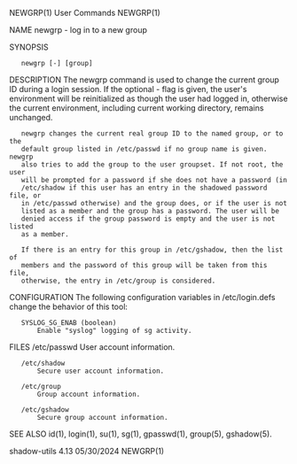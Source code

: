 NEWGRP(1)                        User Commands                       NEWGRP(1)

NAME
       newgrp - log in to a new group

SYNOPSIS

       newgrp [-] [group]

DESCRIPTION
       The newgrp command is used to change the current group ID during a
       login session. If the optional - flag is given, the user's environment
       will be reinitialized as though the user had logged in, otherwise the
       current environment, including current working directory, remains
       unchanged.

       newgrp changes the current real group ID to the named group, or to the
       default group listed in /etc/passwd if no group name is given.  newgrp
       also tries to add the group to the user groupset. If not root, the user
       will be prompted for a password if she does not have a password (in
       /etc/shadow if this user has an entry in the shadowed password file, or
       in /etc/passwd otherwise) and the group does, or if the user is not
       listed as a member and the group has a password. The user will be
       denied access if the group password is empty and the user is not listed
       as a member.

       If there is an entry for this group in /etc/gshadow, then the list of
       members and the password of this group will be taken from this file,
       otherwise, the entry in /etc/group is considered.

CONFIGURATION
       The following configuration variables in /etc/login.defs change the
       behavior of this tool:

       SYSLOG_SG_ENAB (boolean)
           Enable "syslog" logging of sg activity.

FILES
       /etc/passwd
           User account information.

       /etc/shadow
           Secure user account information.

       /etc/group
           Group account information.

       /etc/gshadow
           Secure group account information.

SEE ALSO
       id(1), login(1), su(1), sg(1), gpasswd(1), group(5), gshadow(5).

shadow-utils 4.13                 05/30/2024                         NEWGRP(1)
